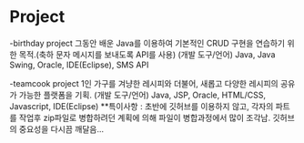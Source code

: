 # Project
-birthday project
그동안 배운 Java를 이용하여 기본적인 CRUD 구현을 연습하기 위한 목적.(축하 문자 메시지를 보내도록 API를 사용)
(개발 도구/언어) Java, Java Swing, Oracle, IDE(Eclipse), SMS API

-teamcook project
1인 가구를 겨냥한 레시피와 더불어, 새롭고 다양한 레시피의 공유가 가능한 플랫폼을 기획.
(개발 도구/언어) Java, JSP, Oracle, HTML/CSS, Javascript, IDE(Eclipse)
**특이사항 : 초반에 깃허브를 이용하지 않고, 각자의 파트를 작업후 zip파일로 병합하려던 계획에 의해 파일이 병합과정에서 많이 조각남.
            깃허브의 중요성을 다시끔 깨달음... 
